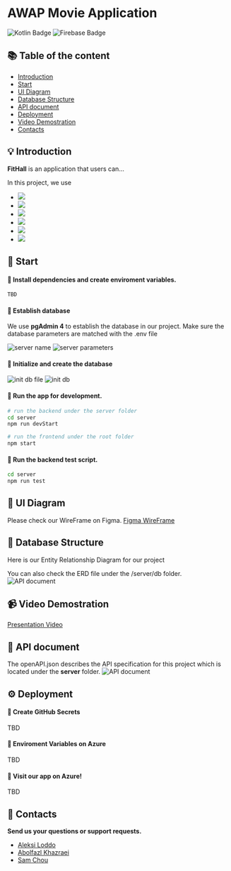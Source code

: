 # AWAP Movie Application

<p>
  
<img alt="Kotlin Badge" src="https://img.shields.io/badge/Kotlin-7F52FF?style=for-the-badge&logo=Kotlin&logoColor=white" />

<img alt="Firebase Badge" src="https://img.shields.io/badge/Firebase-DD2C00?logo=firebase&logoColor=fff&style=flat-square" />

</p>

## :books: Table of the content

- [Introduction](#bulb-introduction)
- [Start](#rocket-start)
- [UI Diagram](#art-ui-diagram)
- [Database Structure](#floppy_disk-database-structure)
- [API document](#page_with_curl-api-document)
- [Deployment](#gear-deployment)
- [Video Demostration](#video_camera-video-demostration)
- [Contacts](#email-contacts)

## :bulb: Introduction

**FitHall** is an application that users can...

In this project, we use

- <img src="https://img.shields.io/badge/Backend-Node.js-3c873a">
- <img src="https://img.shields.io/badge/Database-PostgreSQL-316192">
- <img src="https://img.shields.io/badge/Frontend-React-303030">
- <img src="https://img.shields.io/badge/Style and Layout-Bootstrap-563D7C">
- <img src="https://img.shields.io/badge/CI/CD-GitHub Actions-303030">
- <img src="https://img.shields.io/badge/Deployment-Azure Portal-008ad7">

## :rocket: Start

#### :wrench: Install dependencies and create enviroment variables.

```sh
TBD
```

#### :wrench: Establish database

We use **pgAdmin 4** to establish the database in our project.
Make sure the database parameters are matched with the .env file

![server name](/public/photo/db-1.png)
![server parameters](/public/photo/db-2.png)

#### :wrench: Initialize and create the database

![init db file](/public/photo/init-db-1.png)
![init db](/public/photo/init-db-2.png)

#### :wrench: Run the app for development.

```sh
# run the backend under the server folder
cd server
npm run devStart

# run the frontend under the root folder
npm start
```

#### :wrench: Run the backend test script.

```sh
cd server
npm run test

```

## :art: UI Diagram

Please check our WireFrame on Figma.
[Figma WireFrame](https://www.figma.com/design/fEHWvlf1j29CWxDRgzVSWy/MovieApp?node-id=0-1&node-type=canvas)

## :floppy_disk: Database Structure

Here is our Entity Relationship Diagram for our project

You can also check the ERD file under the /server/db folder.
![API document](/public/photo/ERD_diagram.jpg)

## :video_camera: Video Demostration

[Presentation Video](https://youtu.be/vPJG9ogTeoQ)

## :page_with_curl: API document

The openAPI.json describes the API specification for this project which is located under the **server** folder.
![API document](/public/photo/API-document.png)

## :gear: Deployment

#### :wrench: Create GitHub Secrets

TBD

#### :wrench: Enviroment Variables on Azure

TBD

#### :tada: Visit our app on Azure!

TBD

## :email: Contacts

**Send us your questions or support requests.**

- [Aleksi Loddo](mailto:t3loal00@students.oamk.fi)
- [Abolfazl Khazraei](mailto:t3khab00@students.oamk.fi)
- [Sam Chou](mailto:t3chsa01@students.oamk.fi)
